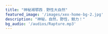 ```yaml
---
title: "神秘湘鄂西﹒野性大自然"
featured_image: '/images/xex-home-bg-2.jpg'
description: "神秘，自然，野性，魅力！"
bg_audio: '/audios/Rapture.mp3'
---
```

